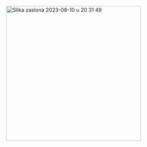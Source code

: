 <img width="368" alt="Slika zaslona 2023-08-10 u 20 31 49" src="https://github.com/stjepanstojcevic/clubSS/assets/48209720/fc280b32-6b0a-4a07-8523-07606e4d201a">
